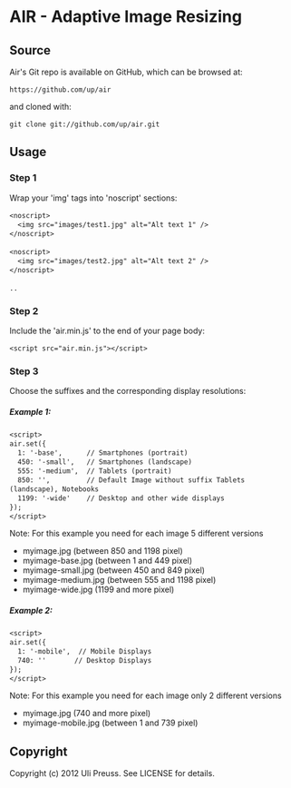 AIR - Adaptive Image Resizing
====

## Source

Air's Git repo is available on GitHub, which can be browsed at:

    https://github.com/up/air

and cloned with:

    git clone git://github.com/up/air.git


## Usage

### Step 1

Wrap your 'img' tags into 'noscript' sections:

	<noscript>
	  <img src="images/test1.jpg" alt="Alt text 1" />
	</noscript>
	
	<noscript>
	  <img src="images/test2.jpg" alt="Alt text 2" />
	</noscript> 
	
	..   
	
### Step 2

Include the 'air.min.js' to the end of your page body:

	<script src="air.min.js"></script>
	

### Step 3

Choose the suffixes and the corresponding display resolutions:

##### Example 1: 
	<script>  
	air.set({
	  1: '-base',      // Smartphones (portrait)  
	  450: '-small',   // Smartphones (landscape)  
	  555: '-medium',  // Tablets (portrait)
	  850: '',         // Default Image without suffix Tablets (landscape), Notebooks 
	  1199: '-wide'    // Desktop and other wide displays
	});
	</script>
	
Note: For this example you need for each image 5 different versions

* myimage.jpg (between 850 and 1198 pixel)
* myimage-base.jpg (between 1 and 449 pixel)
* myimage-small.jpg (between 450 and 849 pixel)
* myimage-medium.jpg (between 555 and 1198 pixel)
* myimage-wide.jpg (1199 and more pixel)

##### Example 2:
	<script>  
	air.set({
	  1: '-mobile',  // Mobile Displays 
	  740: ''       // Desktop Displays
	});
	</script>

Note: For this example you need for each image only 2 different versions

* myimage.jpg (740 and more pixel)
* myimage-mobile.jpg (between 1 and 739 pixel)



## Copyright

Copyright (c) 2012 Uli Preuss. See LICENSE for details.